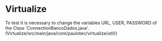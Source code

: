 # Virtualize

To test it is necessary to change the variables URL, USER, PASSWORD of the Class 'ConnectionBancoDados.java'. (Virtualize/src/main/java/com/paulotec/virtualize/util/)
